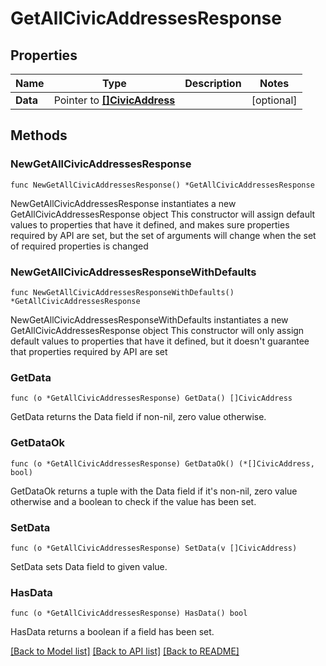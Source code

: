 # GetAllCivicAddressesResponse

## Properties

Name | Type | Description | Notes
------------ | ------------- | ------------- | -------------
**Data** | Pointer to [**[]CivicAddress**](CivicAddress.md) |  | [optional] 

## Methods

### NewGetAllCivicAddressesResponse

`func NewGetAllCivicAddressesResponse() *GetAllCivicAddressesResponse`

NewGetAllCivicAddressesResponse instantiates a new GetAllCivicAddressesResponse object
This constructor will assign default values to properties that have it defined,
and makes sure properties required by API are set, but the set of arguments
will change when the set of required properties is changed

### NewGetAllCivicAddressesResponseWithDefaults

`func NewGetAllCivicAddressesResponseWithDefaults() *GetAllCivicAddressesResponse`

NewGetAllCivicAddressesResponseWithDefaults instantiates a new GetAllCivicAddressesResponse object
This constructor will only assign default values to properties that have it defined,
but it doesn't guarantee that properties required by API are set

### GetData

`func (o *GetAllCivicAddressesResponse) GetData() []CivicAddress`

GetData returns the Data field if non-nil, zero value otherwise.

### GetDataOk

`func (o *GetAllCivicAddressesResponse) GetDataOk() (*[]CivicAddress, bool)`

GetDataOk returns a tuple with the Data field if it's non-nil, zero value otherwise
and a boolean to check if the value has been set.

### SetData

`func (o *GetAllCivicAddressesResponse) SetData(v []CivicAddress)`

SetData sets Data field to given value.

### HasData

`func (o *GetAllCivicAddressesResponse) HasData() bool`

HasData returns a boolean if a field has been set.


[[Back to Model list]](../README.md#documentation-for-models) [[Back to API list]](../README.md#documentation-for-api-endpoints) [[Back to README]](../README.md)


